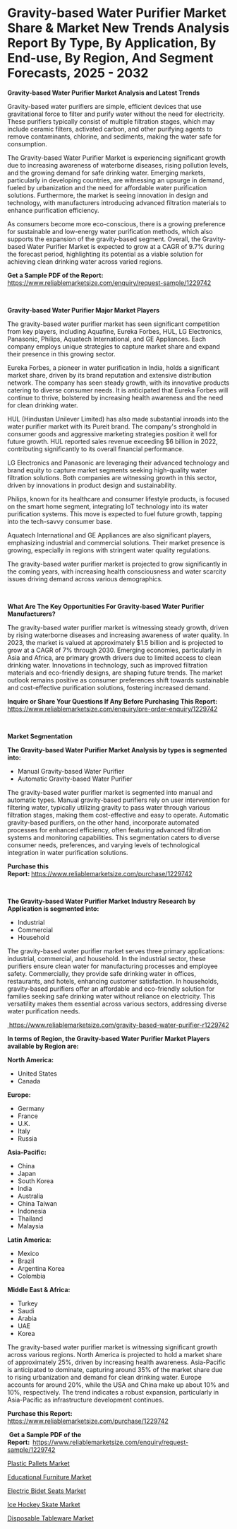 <p><h1>Gravity-based Water Purifier Market Share & Market New Trends Analysis Report By Type, By Application, By End-use, By Region, And Segment Forecasts, 2025 - 2032</h1></p><p><strong>Gravity-based Water Purifier Market Analysis and Latest Trends</strong></p>
<p><p>Gravity-based water purifiers are simple, efficient devices that use gravitational force to filter and purify water without the need for electricity. These purifiers typically consist of multiple filtration stages, which may include ceramic filters, activated carbon, and other purifying agents to remove contaminants, chlorine, and sediments, making the water safe for consumption. </p><p>The Gravity-based Water Purifier Market is experiencing significant growth due to increasing awareness of waterborne diseases, rising pollution levels, and the growing demand for safe drinking water. Emerging markets, particularly in developing countries, are witnessing an upsurge in demand, fueled by urbanization and the need for affordable water purification solutions. Furthermore, the market is seeing innovation in design and technology, with manufacturers introducing advanced filtration materials to enhance purification efficiency.</p><p>As consumers become more eco-conscious, there is a growing preference for sustainable and low-energy water purification methods, which also supports the expansion of the gravity-based segment. Overall, the Gravity-based Water Purifier Market is expected to grow at a CAGR of 9.7% during the forecast period, highlighting its potential as a viable solution for achieving clean drinking water across varied regions.</p></p>
<p><strong>Get a Sample PDF of the Report:&nbsp;</strong> <a href="https://www.reliablemarketsize.com/enquiry/request-sample/1229742?utm_campaign=1901&utm_medium=2&utm_source=Github&utm_content=ia&utm_term=04042025&utm_id=gravity-based-water-purifier">https://www.reliablemarketsize.com/enquiry/request-sample/1229742</a></p>
<p>&nbsp;</p>
<p><strong>Gravity-based Water Purifier Major Market Players</strong></p>
<p><p>The gravity-based water purifier market has seen significant competition from key players, including Aquafine, Eureka Forbes, HUL, LG Electronics, Panasonic, Philips, Aquatech International, and GE Appliances. Each company employs unique strategies to capture market share and expand their presence in this growing sector.</p><p>Eureka Forbes, a pioneer in water purification in India, holds a significant market share, driven by its brand reputation and extensive distribution network. The company has seen steady growth, with its innovative products catering to diverse consumer needs. It is anticipated that Eureka Forbes will continue to thrive, bolstered by increasing health awareness and the need for clean drinking water.</p><p>HUL (Hindustan Unilever Limited) has also made substantial inroads into the water purifier market with its Pureit brand. The company's stronghold in consumer goods and aggressive marketing strategies position it well for future growth. HUL reported sales revenue exceeding $6 billion in 2022, contributing significantly to its overall financial performance.</p><p>LG Electronics and Panasonic are leveraging their advanced technology and brand equity to capture market segments seeking high-quality water filtration solutions. Both companies are witnessing growth in this sector, driven by innovations in product design and sustainability.</p><p>Philips, known for its healthcare and consumer lifestyle products, is focused on the smart home segment, integrating IoT technology into its water purification systems. This move is expected to fuel future growth, tapping into the tech-savvy consumer base.</p><p>Aquatech International and GE Appliances are also significant players, emphasizing industrial and commercial solutions. Their market presence is growing, especially in regions with stringent water quality regulations.</p><p>The gravity-based water purifier market is projected to grow significantly in the coming years, with increasing health consciousness and water scarcity issues driving demand across various demographics.</p></p>
<p>&nbsp;</p>
<p><strong>What Are The Key Opportunities For Gravity-based Water Purifier Manufacturers?</strong></p>
<p><p>The gravity-based water purifier market is witnessing steady growth, driven by rising waterborne diseases and increasing awareness of water quality. In 2023, the market is valued at approximately $1.5 billion and is projected to grow at a CAGR of 7% through 2030. Emerging economies, particularly in Asia and Africa, are primary growth drivers due to limited access to clean drinking water. Innovations in technology, such as improved filtration materials and eco-friendly designs, are shaping future trends. The market outlook remains positive as consumer preferences shift towards sustainable and cost-effective purification solutions, fostering increased demand.</p></p>
<p><strong>Inquire or Share Your Questions If Any Before Purchasing This Report:</strong> <a href="https://www.reliablemarketsize.com/enquiry/pre-order-enquiry/1229742?utm_campaign=1901&utm_medium=2&utm_source=Github&utm_content=ia&utm_term=04042025&utm_id=gravity-based-water-purifier">https://www.reliablemarketsize.com/enquiry/pre-order-enquiry/1229742</a></p>
<p>&nbsp;</p>
<p><strong>Market Segmentation</strong></p>
<p><strong>The Gravity-based Water Purifier Market Analysis by types is segmented into:</strong></p>
<p><ul><li>Manual Gravity-based Water Purifier</li><li>Automatic Gravity-based Water Purifier</li></ul></p>
<p><p>The gravity-based water purifier market is segmented into manual and automatic types. Manual gravity-based purifiers rely on user intervention for filtering water, typically utilizing gravity to pass water through various filtration stages, making them cost-effective and easy to operate. Automatic gravity-based purifiers, on the other hand, incorporate automated processes for enhanced efficiency, often featuring advanced filtration systems and monitoring capabilities. This segmentation caters to diverse consumer needs, preferences, and varying levels of technological integration in water purification solutions.</p></p>
<p><strong>Purchase this Report:&nbsp;</strong><a href="https://www.reliablemarketsize.com/purchase/1229742?utm_campaign=1901&utm_medium=2&utm_source=Github&utm_content=ia&utm_term=04042025&utm_id=gravity-based-water-purifier">https://www.reliablemarketsize.com/purchase/1229742</a></p>
<p>&nbsp;</p>
<p><strong>The Gravity-based Water Purifier Market Industry Research by Application is segmented into:</strong></p>
<p><ul><li>Industrial</li><li>Commercial</li><li>Household</li></ul></p>
<p><p>The gravity-based water purifier market serves three primary applications: industrial, commercial, and household. In the industrial sector, these purifiers ensure clean water for manufacturing processes and employee safety. Commercially, they provide safe drinking water in offices, restaurants, and hotels, enhancing customer satisfaction. In households, gravity-based purifiers offer an affordable and eco-friendly solution for families seeking safe drinking water without reliance on electricity. This versatility makes them essential across various sectors, addressing diverse water purification needs.</p></p>
<p><a href="https://www.reliablemarketsize.com/gravity-based-water-purifier-r1229742?utm_campaign=1901&utm_medium=2&utm_source=Github&utm_content=ia&utm_term=04042025&utm_id=gravity-based-water-purifier">&nbsp;https://www.reliablemarketsize.com/gravity-based-water-purifier-r1229742</a></p>
<p><strong>In terms of Region, the Gravity-based Water Purifier Market Players available by Region are:</strong></p>
<p>
    <p> <strong> North America: </strong>
        <ul>
            <li>United States</li>
            <li>Canada</li>
        </ul>
        </p> 
    <p> <strong> Europe: </strong>
        <ul>
            <li>Germany</li>
            <li>France</li>
            <li>U.K.</li>
            <li>Italy</li>
            <li>Russia</li>
        </ul>
        </p> 
    <p> <strong> Asia-Pacific: </strong>
        <ul>
            <li>China</li>
            <li>Japan</li>
            <li>South Korea</li>
            <li>India</li>
            <li>Australia</li>
            <li>China Taiwan</li>
            <li>Indonesia</li>
            <li>Thailand</li>
            <li>Malaysia</li>
        </ul>
        </p> 
    <p> <strong> Latin America: </strong>
        <ul>
            <li>Mexico</li>
            <li>Brazil</li>
            <li>Argentina Korea</li>
            <li>Colombia</li>
        </ul>
        </p> 
    <p> <strong> Middle East & Africa: </strong>
        <ul>
            <li>Turkey</li>
            <li>Saudi</li>
            <li>Arabia</li>
            <li>UAE</li>
            <li>Korea</li>
        </ul>
    </p>
    </p>
<p><p>The gravity-based water purifier market is witnessing significant growth across various regions. North America is projected to hold a market share of approximately 25%, driven by increasing health awareness. Asia-Pacific is anticipated to dominate, capturing around 35% of the market share due to rising urbanization and demand for clean drinking water. Europe accounts for around 20%, while the USA and China make up about 10% and 10%, respectively. The trend indicates a robust expansion, particularly in Asia-Pacific as infrastructure development continues.</p></p>
<p><strong>Purchase this Report: </strong><a href="https://www.reliablemarketsize.com/purchase/1229742?utm_campaign=1901&utm_medium=2&utm_source=Github&utm_content=ia&utm_term=04042025&utm_id=gravity-based-water-purifier">https://www.reliablemarketsize.com/purchase/1229742</a></p>
<p>&nbsp;<strong>Get a Sample PDF of the Report:&nbsp;&nbsp;</strong><a href="https://www.reliablemarketsize.com/enquiry/request-sample/1229742?utm_campaign=1901&utm_medium=2&utm_source=Github&utm_content=ia&utm_term=04042025&utm_id=gravity-based-water-purifier">https://www.reliablemarketsize.com/enquiry/request-sample/1229742</a></p>
<p><strong></strong></p>
<p><p><a href="https://github.com/nsmifidget3/Market-Research-Report-List-1/blob/main/plastic-pallets-market.md?utm_campaign=1901&utm_medium=2&utm_source=Github&utm_content=ia&utm_term=04042025&utm_id=gravity-based-water-purifier">Plastic Pallets Market</a></p><p><a href="https://github.com/fabrehugessf/Market-Research-Report-List-1/blob/main/educational-furniture-market.md?utm_campaign=1901&utm_medium=2&utm_source=Github&utm_content=ia&utm_term=04042025&utm_id=gravity-based-water-purifier">Educational Furniture Market</a></p><p><a href="https://github.com/bozzoquishmd/Market-Research-Report-List-1/blob/main/electric-bidet-seats-market.md?utm_campaign=1901&utm_medium=2&utm_source=Github&utm_content=ia&utm_term=04042025&utm_id=gravity-based-water-purifier">Electric Bidet Seats Market</a></p><p><a href="https://github.com/wiltsdeenyuw/Market-Research-Report-List-1/blob/main/ice-hockey-skate-market.md?utm_campaign=1901&utm_medium=2&utm_source=Github&utm_content=ia&utm_term=04042025&utm_id=gravity-based-water-purifier">Ice Hockey Skate Market</a></p><p><a href="https://github.com/orlinvisonju/Market-Research-Report-List-1/blob/main/disposable-tableware-market.md?utm_campaign=1901&utm_medium=2&utm_source=Github&utm_content=ia&utm_term=04042025&utm_id=gravity-based-water-purifier">Disposable Tableware Market</a></p></p>